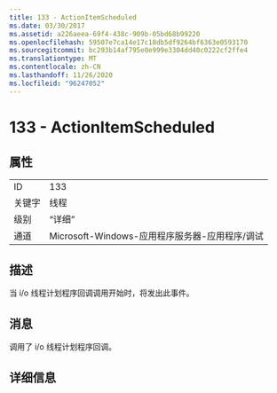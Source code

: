```yaml
---
title: 133 - ActionItemScheduled
ms.date: 03/30/2017
ms.assetid: a226aeea-69f4-438c-909b-05bd68b99220
ms.openlocfilehash: 59507e7ca14e17c18db5df9264bf6363e0593170
ms.sourcegitcommit: bc293b14af795e0e999e3304dd40c0222cf2ffe4
ms.translationtype: MT
ms.contentlocale: zh-CN
ms.lasthandoff: 11/26/2020
ms.locfileid: "96247052"
---
```

# <a name="133---actionitemscheduled"></a>133 - ActionItemScheduled

## <a name="properties"></a>属性  
  
|||  
|-|-|  
|ID|133|  
|关键字|线程|  
|级别|“详细”|  
|通道|Microsoft-Windows-应用程序服务器-应用程序/调试|  
  
## <a name="description"></a>描述  

 当 i/o 线程计划程序回调调用开始时，将发出此事件。  
  
## <a name="message"></a>消息  

 调用了 i/o 线程计划程序回调。  
  
## <a name="details"></a>详细信息
